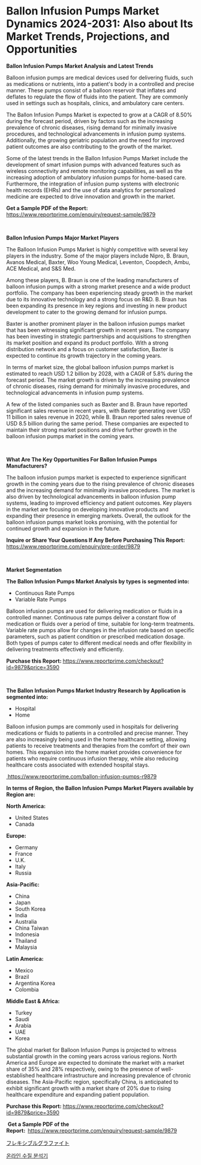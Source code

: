 <p><h1>Ballon Infusion Pumps Market Dynamics 2024-2031: Also about Its Market Trends, Projections, and Opportunities</h1></p><p><strong>Ballon Infusion Pumps Market Analysis and Latest Trends</strong></p>
<p><p>Balloon infusion pumps are medical devices used for delivering fluids, such as medications or nutrients, into a patient's body in a controlled and precise manner. These pumps consist of a balloon reservoir that inflates and deflates to regulate the flow of fluids into the patient. They are commonly used in settings such as hospitals, clinics, and ambulatory care centers.</p><p>The Ballon Infusion Pumps Market is expected to grow at a CAGR of 8.50% during the forecast period, driven by factors such as the increasing prevalence of chronic diseases, rising demand for minimally invasive procedures, and technological advancements in infusion pump systems. Additionally, the growing geriatric population and the need for improved patient outcomes are also contributing to the growth of the market.</p><p>Some of the latest trends in the Ballon Infusion Pumps Market include the development of smart infusion pumps with advanced features such as wireless connectivity and remote monitoring capabilities, as well as the increasing adoption of ambulatory infusion pumps for home-based care. Furthermore, the integration of infusion pump systems with electronic health records (EHRs) and the use of data analytics for personalized medicine are expected to drive innovation and growth in the market.</p></p>
<p><strong>Get a Sample PDF of the Report:&nbsp;</strong> <a href="https://www.reportprime.com/enquiry/request-sample/9879">https://www.reportprime.com/enquiry/request-sample/9879</a></p>
<p>&nbsp;</p>
<p><strong>Ballon Infusion Pumps Major Market Players</strong></p>
<p><p>The Balloon Infusion Pumps Market is highly competitive with several key players in the industry. Some of the major players include Nipro, B. Braun, Avanos Medical, Baxter, Woo Young Medical, Leventon, Coopdech, Ambu, ACE Medical, and S&S Med. </p><p>Among these players, B. Braun is one of the leading manufacturers of balloon infusion pumps with a strong market presence and a wide product portfolio. The company has been experiencing steady growth in the market due to its innovative technology and a strong focus on R&D. B. Braun has been expanding its presence in key regions and investing in new product development to cater to the growing demand for infusion pumps.</p><p>Baxter is another prominent player in the balloon infusion pumps market that has been witnessing significant growth in recent years. The company has been investing in strategic partnerships and acquisitions to strengthen its market position and expand its product portfolio. With a strong distribution network and a focus on customer satisfaction, Baxter is expected to continue its growth trajectory in the coming years.</p><p>In terms of market size, the global balloon infusion pumps market is estimated to reach USD 1.2 billion by 2028, with a CAGR of 5.8% during the forecast period. The market growth is driven by the increasing prevalence of chronic diseases, rising demand for minimally invasive procedures, and technological advancements in infusion pump systems.</p><p>A few of the listed companies such as Baxter and B. Braun have reported significant sales revenue in recent years, with Baxter generating over USD 11 billion in sales revenue in 2020, while B. Braun reported sales revenue of USD 8.5 billion during the same period. These companies are expected to maintain their strong market positions and drive further growth in the balloon infusion pumps market in the coming years.</p></p>
<p>&nbsp;</p>
<p><strong>What Are The Key Opportunities For Ballon Infusion Pumps Manufacturers?</strong></p>
<p><p>The balloon infusion pumps market is expected to experience significant growth in the coming years due to the rising prevalence of chronic diseases and the increasing demand for minimally invasive procedures. The market is also driven by technological advancements in balloon infusion pump systems, leading to improved efficiency and patient outcomes. Key players in the market are focusing on developing innovative products and expanding their presence in emerging markets. Overall, the outlook for the balloon infusion pumps market looks promising, with the potential for continued growth and expansion in the future.</p></p>
<p><strong>Inquire or Share Your Questions If Any Before Purchasing This Report:</strong> <a href="https://www.reportprime.com/enquiry/pre-order/9879">https://www.reportprime.com/enquiry/pre-order/9879</a></p>
<p>&nbsp;</p>
<p><strong>Market Segmentation</strong></p>
<p><strong>The Ballon Infusion Pumps Market Analysis by types is segmented into:</strong></p>
<p><ul><li>Continuous Rate Pumps</li><li>Variable Rate Pumps</li></ul></p>
<p><p>Balloon infusion pumps are used for delivering medication or fluids in a controlled manner. Continuous rate pumps deliver a constant flow of medication or fluids over a period of time, suitable for long-term treatments. Variable rate pumps allow for changes in the infusion rate based on specific parameters, such as patient condition or prescribed medication dosage. Both types of pumps cater to different medical needs and offer flexibility in delivering treatments effectively and efficiently.</p></p>
<p><strong>Purchase this Report:&nbsp;</strong><a href="https://www.reportprime.com/checkout?id=9879&price=3590">https://www.reportprime.com/checkout?id=9879&price=3590</a></p>
<p>&nbsp;</p>
<p><strong>The Ballon Infusion Pumps Market Industry Research by Application is segmented into:</strong></p>
<p><ul><li>Hospital</li><li>Home</li></ul></p>
<p><p>Balloon infusion pumps are commonly used in hospitals for delivering medications or fluids to patients in a controlled and precise manner. They are also increasingly being used in the home healthcare setting, allowing patients to receive treatments and therapies from the comfort of their own homes. This expansion into the home market provides convenience for patients who require continuous infusion therapy, while also reducing healthcare costs associated with extended hospital stays.</p></p>
<p><a href="https://www.reportprime.com/ballon-infusion-pumps-r9879">&nbsp;https://www.reportprime.com/ballon-infusion-pumps-r9879</a></p>
<p><strong>In terms of Region, the Ballon Infusion Pumps Market Players available by Region are:</strong></p>
<p>
    <p> <strong> North America: </strong>
        <ul>
            <li>United States</li>
            <li>Canada</li>
        </ul>
        </p> 
    <p> <strong> Europe: </strong>
        <ul>
            <li>Germany</li>
            <li>France</li>
            <li>U.K.</li>
            <li>Italy</li>
            <li>Russia</li>
        </ul>
        </p> 
    <p> <strong> Asia-Pacific: </strong>
        <ul>
            <li>China</li>
            <li>Japan</li>
            <li>South Korea</li>
            <li>India</li>
            <li>Australia</li>
            <li>China Taiwan</li>
            <li>Indonesia</li>
            <li>Thailand</li>
            <li>Malaysia</li>
        </ul>
        </p> 
    <p> <strong> Latin America: </strong>
        <ul>
            <li>Mexico</li>
            <li>Brazil</li>
            <li>Argentina Korea</li>
            <li>Colombia</li>
        </ul>
        </p> 
    <p> <strong> Middle East & Africa: </strong>
        <ul>
            <li>Turkey</li>
            <li>Saudi</li>
            <li>Arabia</li>
            <li>UAE</li>
            <li>Korea</li>
        </ul>
    </p>
    </p>
<p><p>The global market for Balloon Infusion Pumps is projected to witness substantial growth in the coming years across various regions. North America and Europe are expected to dominate the market with a market share of 35% and 28% respectively, owing to the presence of well-established healthcare infrastructure and increasing prevalence of chronic diseases. The Asia-Pacific region, specifically China, is anticipated to exhibit significant growth with a market share of 20% due to rising healthcare expenditure and expanding patient population.</p></p>
<p><strong>Purchase this Report: </strong><a href="https://www.reportprime.com/checkout?id=9879&price=3590">https://www.reportprime.com/checkout?id=9879&price=3590</a></p>
<p>&nbsp;<strong>Get a Sample PDF of the Report:&nbsp;&nbsp;</strong><a href="https://www.reportprime.com/enquiry/request-sample/9879">https://www.reportprime.com/enquiry/request-sample/9879</a></p>
<p><strong></strong></p>
<p><p><a href="https://github.com/oqoeusbvpadwjs08/Market-Research-Report-List-1/blob/main/558586323860.md">フレキシブルグラファイト</a></p><p><a href="https://github.com/sougarounis/Market-Research-Report-List-3/blob/main/828629621569.md">온라인 수질 분석기</a></p></p>